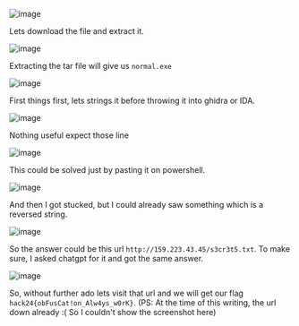![image](https://github.com/user-attachments/assets/4dacd067-d0b4-436b-a48b-e8d7a814acc9)

Lets download the file and extract it.

![image](https://github.com/user-attachments/assets/f35f21b3-9f55-4ad1-8285-57e8d7a5bfa8)

Extracting the tar file will give us `normal.exe`

![image](https://github.com/user-attachments/assets/56e7f9b3-2c4c-4f84-8438-22810b024306)

First things first, lets strings it before throwing it into ghidra or IDA.

![image](https://github.com/user-attachments/assets/7e6e94cf-6aef-43a9-93bd-dd6edcecdf63)

Nothing useful expect those line 

![image](https://github.com/user-attachments/assets/027cc545-edb8-40be-98de-47a6819388bf)

This could be solved just by pasting it on powershell.

![image](https://github.com/user-attachments/assets/c8725238-a10b-4f97-a4b6-872457ba5188)

And then I got stucked, but I could already saw something which is a reversed string.

![image](https://github.com/user-attachments/assets/7b7bce05-0461-49ff-aea5-a2ab786ff415)

So the answer could be this url `http://159.223.43.45/s3cr3t5.txt`. To make sure, I asked chatgpt for it and got the same answer.

![image](https://github.com/user-attachments/assets/1005b58f-28f0-45bb-9a19-0ead06af7e66)

So, without further ado lets visit that url and we will get our flag `hack24{obFusCat!on_Alw4ys_w0rK}`. (PS: At the time of this writing, the url down already :( So I couldn't show the screenshot here)



